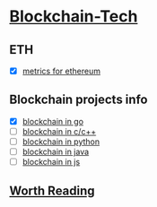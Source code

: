 # [Blockchain-Tech](https://futurever.github.io/blockchain-tech)

## ETH

* [x] [metrics for ethereum](ethereum/go-ethereum-metrics.md)

## Blockchain projects info

* [x] [blockchain in go](projects/blockchain-in-go.md)
* [ ] [blockchain in c/c++](projects/blockchain-in-c-and-c++.md)
* [ ] [blockchain in python](projects/blockchain-in-python.md)
* [ ] [blockchain in java](projects/blockchain-in-java.md)
* [ ] [blockchain in js](projects/blockchain-in-js.md)

## [Worth Reading](blockchain-worth-reading.md)
